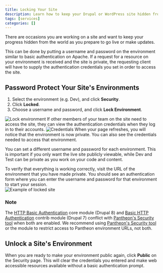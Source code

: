 ```yaml
---
title: Locking Your Site
description: Learn how to keep your Drupal or WordPress site hidden from the public for development or updates.
tags: [services]
categories: []
---
```

There are occasions you are working on a site and want to keep your progress hidden from the world as you prepare to go live or make updates.



This can be done by putting a username and password on the environment similar to basic authentication on Apache. If a request for a resource on your environment is received and the site is private, the requesting client will have to supply the authentication credentials you set in order to access the site.

## Password Protect Your Site's Environments

1. Select the environment (e.g. Dev), and click **Security**.
2. Click **Locked**.
3. Choose a username and password, and click **Lock Environment**.

![Lock environment](/source/docs/assets/images/dashboard/lock-environment.png)
If other members of your team on the site need to access the site, they can view the authentication credentials when they log in to their accounts.
![Credentials](/source/docs/assets/images/dashboard/environment-access.png)
When your page refreshes, you will notice that the environment is now private. You can also see the credentials needed to access that environment.

You can set a different username and password for each environment. This is important if you only want the live site publicly viewable, while Dev and Test can be private as you work on your code and content.

To verify that everything is working correctly, visit the URL of the environment that you have made private. You should see an authentication form where you can enter the username and password for that environment to start your session.  
 ![Example of locked site](/source/docs/assets/images/auth-required.png)

 <div class="alert alert-info" role="alert">
<h3 class="info">Note</h3>
<p>The <a href="https://www.drupal.org/docs/8/core/modules/basic_auth">HTTP Basic Authentication</a> core module (Drupal 8) and <a href="https://www.drupal.org/project/basic_auth">Basic HTTP Authentication</a> contrib module (Drupal 7) conflict with <a href="/docs/security/#password-protect-your-site%27s-environments">Pantheon's Security tool</a> when both are enabled. We recommend using <a href="/docs/security/#password-protect-your-site%27s-environments">Pantheon's Security tool</a> or the module to restrict access to Pantheon environment URLs, not both. </p>
</div>

## Unlock a Site's Environment

When you are ready to make your environment public again, click **Public** on the Security page. This will clear the credentials you entered and make web accessible resources available without a basic authentication prompt.
